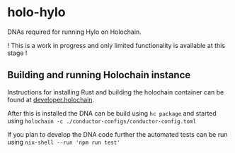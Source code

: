 # holo-hylo

DNAs required for running Hylo on Holochain.

! This is a work in progress and only limited functionality is available at this stage !

## Building and running Holochain instance

Instructions for installing Rust and building the holochain container can be found at [developer.holochain](https://developer.holochain.org/start.html).

After this is installed the DNA can be build using
`hc package`
and started using
`holochain -c ./conductor-configs/conductor-config.toml`

If you plan to develop the DNA code further the automated tests can be run using
`nix-shell --run 'npm run test'`
